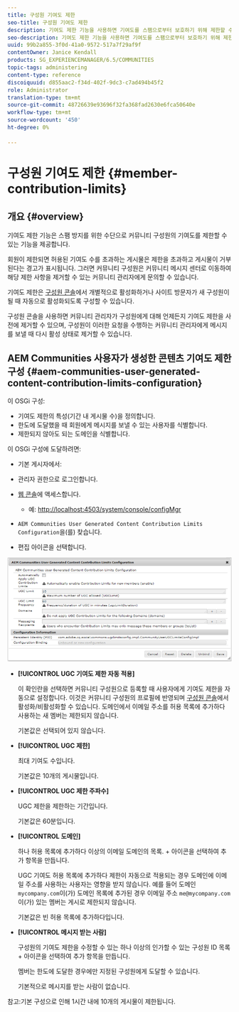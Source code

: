 ```yaml
---
title: 구성원 기여도 제한
seo-title: 구성원 기여도 제한
description: 기여도 제한 기능을 사용하면 기여도를 스팸으로부터 보호하기 위해 제한할 수 있습니다
seo-description: 기여도 제한 기능을 사용하면 기여도를 스팸으로부터 보호하기 위해 제한할 수 있습니다
uuid: 99b2a855-3f0d-41a0-9572-517a7f29af9f
contentOwner: Janice Kendall
products: SG_EXPERIENCEMANAGER/6.5/COMMUNITIES
topic-tags: administering
content-type: reference
discoiquuid: d855aac2-f34d-402f-9dc3-c7ad494b45f2
role: Administrator
translation-type: tm+mt
source-git-commit: 48726639e93696f32fa368fad2630e6fca50640e
workflow-type: tm+mt
source-wordcount: '450'
ht-degree: 0%

---
```



# 구성원 기여도 제한 {#member-contribution-limits}

## 개요 {#overview}

기여도 제한 기능은 스팸 방지를 위한 수단으로 커뮤니티 구성원의 기여도를 제한할 수 있는 기능을 제공합니다.

회원이 제한되면 허용된 기여도 수를 초과하는 게시물은 제한을 초과하고 게시물이 거부된다는 경고가 표시됩니다. 그러면 커뮤니티 구성원은 커뮤니티 메시지 센터로 이동하여 해당 제한 사항을 제거할 수 있는 커뮤니티 관리자에게 문의할 수 있습니다.

기여도 제한은 [구성원 콘솔](members.md)에서 개별적으로 활성화하거나 사이트 방문자가 새 구성원이 될 때 자동으로 활성화되도록 구성할 수 있습니다.

구성원 콘솔을 사용하면 커뮤니티 관리자가 구성원에게 대해 언제든지 기여도 제한을 사전에 제거할 수 있으며, 구성원이 이러한 요청을 수행하는 커뮤니티 관리자에게 메시지를 보낼 때 다시 활성 상태로 제거할 수 있습니다.

## AEM Communities 사용자가 생성한 콘텐츠 기여도 제한 구성 {#aem-communities-user-generated-content-contribution-limits-configuration}

이 OSGi 구성:

* 기여도 제한의 특성(기간 내 게시물 수)을 정의합니다.
* 한도에 도달했을 때 회원에게 메시지를 보낼 수 있는 사용자를 식별합니다.
* 제한되지 않아도 되는 도메인을 식별합니다.

이 OSGi 구성에 도달하려면:

* 기본 게시자에서:
* 관리자 권한으로 로그인합니다.
* [웹 콘솔](../../help/sites-deploying/configuring-osgi.md)에 액세스합니다.

   * 예: [http://localhost:4503/system/console/configMgr](http://localhost:4503/system/console/configMgr)

* `AEM Communities User Generated Content Contribution Limits Configuration`을(를) 찾습니다.
* 편집 아이콘을 선택합니다.

![configure-limits](assets/configure-limits.png)

* **[!UICONTROL UGC 기여도 제한 자동 적용]**

   이 확인란을 선택하면 커뮤니티 구성원으로 등록할 때 사용자에게 기여도 제한을 자동으로 설정합니다. 이것은 커뮤니티 구성원의 프로필에 반영되며 [구성원 콘솔](members.md)에서 활성화/비활성화할 수 있습니다. 도메인에서 이메일 주소를 허용 목록에 추가하다 사용하는 새 멤버는 제한되지 않습니다.

   기본값은 선택되어 있지 않습니다.

* **[!UICONTROL UGC 제한]**

   최대 기여도 수입니다.

   기본값은 10개의 게시물입니다.

* **[!UICONTROL UGC 제한 주파수]**

   UGC 제한을 제한하는 기간입니다.

   기본값은 60분입니다.

* **[!UICONTROL 도메인]**

   하나 허용 목록에 추가하다 이상의 이메일 도메인의 목록. + 아이콘을 선택하여 추가 항목을 만듭니다.

   UGC 기여도 허용 목록에 추가하다 제한이 자동으로 적용되는 경우 도메인에 이메일 주소를 사용하는 사용자는 영향을 받지 않습니다. 예를 들어 도메인 `mycompany.com`이(가) 도메인 목록에 추가된 경우 이메일 주소 `me@mycompany.com`이(가) 있는 멤버는 게시로 제한되지 않습니다.

   기본값은 빈 허용 목록에 추가하다입니다.

* **[!UICONTROL 메시지 받는 사람]**

   구성원의 기여도 제한을 수정할 수 있는 하나 이상의 인가할 수 있는 구성원 ID 목록 + 아이콘을 선택하여 추가 항목을 만듭니다.

   멤버는 한도에 도달한 경우에만 지정된 구성원에게 도달할 수 있습니다.

   기본적으로 메시지를 받는 사람이 없습니다.

참고:기본 구성으로 인해 1시간 내에 10개의 게시물이 제한됩니다.
